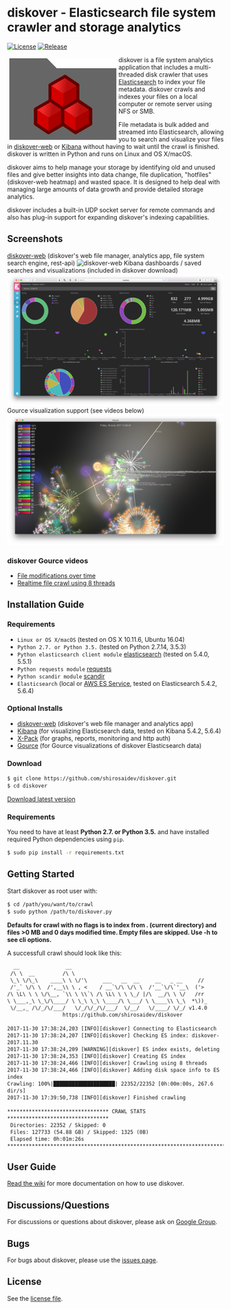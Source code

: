 # diskover - Elasticsearch file system crawler and storage analytics

[![License](https://img.shields.io/github/license/shirosaidev/diskover.svg?label=License&maxAge=86400)](./LICENSE.txt)
[![Release](https://img.shields.io/github/release/shirosaidev/diskover.svg?label=Release&maxAge=60)](https://github.com/shirosaidev/diskover/releases/latest)

<img align="left" width="249" height="189" src="docs/diskover.png?raw=true" hspace="5" vspace="5">

diskover is a file system analytics application that includes a multi-threaded disk crawler that uses [Elasticsearch](https://www.elastic.co) to index your file metadata. diskover crawls and indexes your files on a local computer or remote server using NFS or SMB.

File metadata is bulk added and streamed into Elasticsearch, allowing you to search and visualize your files in [diskover-web](https://github.com/shirosaidev/diskover-web) or [Kibana](https://www.elastic.co/products/kibana) without having to wait until the crawl is finished. diskover is written in Python and runs on Linux and OS X/macOS.

diskover aims to help manage your storage by identifying old and unused files and give better insights into data change, file duplication, "hotfiles" (diskover-web heatmap) and wasted space. It is designed to help deal with managing large amounts of data growth and provide detailed storage analytics.

diskover includes a built-in UDP socket server for remote commands and also has plug-in support for expanding diskover's indexing capabilities.

## Screenshots

[diskover-web](https://github.com/shirosaidev/diskover-web) (diskover's web file manager, analytics app, file system search engine, rest-api)
![diskover-web](https://github.com/shirosaidev/diskover-web/raw/master/docs/diskover-web-dashboard-screenshot.png?raw=true)
Kibana dashboards / saved searches and visualizations (included in diskover download)
![kibana-screenshot](docs/kibana-dashboarddark2-screenshot.png?raw=true)
Gource visualization support (see videos below)
![diskover-gource](docs/diskover-gource1-screenshot.png?raw=true)

### diskover Gource videos

* [File modifications over time](https://youtu.be/InlfK8GQ-kM)
* [Realtime file crawl using 8 threads](https://youtu.be/qKLJjZ0TMqA)

## Installation Guide

### Requirements

* `Linux or OS X/macOS` (tested on OS X 10.11.6, Ubuntu 16.04)
* `Python 2.7. or Python 3.5.` (tested on Python 2.7.14, 3.5.3)
* `Python elasticsearch client module` [elasticsearch](https://pypi.python.org/pypi/elasticsearch) (tested on 5.4.0, 5.5.1)
* `Python requests module` [requests](https://pypi.python.org/pypi/requests)
* `Python scandir module` [scandir](https://pypi.python.org/pypi/scandir)
* `Elasticsearch` (local or [AWS ES Service](https://aws.amazon.com/elasticsearch-service/), tested on Elasticsearch 5.4.2, 5.6.4)

### Optional Installs

* [diskover-web](https://github.com/shirosaidev/diskover-web) (diskover's web file manager and analytics app)
* [Kibana](https://www.elastic.co/products/kibana) (for visualizing Elasticsearch data, tested on Kibana 5.4.2, 5.6.4)
* [X-Pack](https://www.elastic.co/downloads/x-pack) (for graphs, reports, monitoring and http auth)
* [Gource](http://gource.io) (for Gource visualizations of diskover Elasticsearch data)

### Download

```sh
$ git clone https://github.com/shirosaidev/diskover.git
$ cd diskover
```

[Download latest version](https://github.com/shirosaidev/diskover/releases/latest)

### Requirements

You need to have at least **Python 2.7. or Python 3.5.** and have installed required Python dependencies using `pip`.

```sh
$ sudo pip install -r requirements.txt
```

## Getting Started

Start diskover as root user with:

```sh
$ cd /path/you/want/to/crawl
$ sudo python /path/to/diskover.py
```

**Defaults for crawl with no flags is to index from . (current directory) and files >0 MB and 0 days modified time. Empty files are skipped. Use -h to see cli options.**

A successfull crawl should look like this:

```
  __               __
 /\ \  __         /\ \
 \_\ \/\_\    ____\ \ \/'\     ___   __  __     __   _ __     //
 /'_` \/\ \  /',__\\ \ , <    / __`\/\ \/\ \  /'__`\/\`'__\  ('>
/\ \L\ \ \ \/\__, `\\ \ \\`\ /\ \L\ \ \ \_/ |/\  __/\ \ \/   /rr
\ \___,_\ \_\/\____/ \ \_\ \_\ \____/\ \___/ \ \____\\ \_\  *\))_
 \/__,_ /\/_/\/___/   \/_/\/_/\/___/  \/__/   \/____/ \/_/ v1.4.0
                  https://github.com/shirosaidev/diskover

2017-11-30 17:38:24,203 [INFO][diskover] Connecting to Elasticsearch
2017-11-30 17:38:24,207 [INFO][diskover] Checking ES index: diskover-2017.11.30
2017-11-30 17:38:24,209 [WARNING][diskover] ES index exists, deleting
2017-11-30 17:38:24,353 [INFO][diskover] Creating ES index
2017-11-30 17:38:24,466 [INFO][diskover] Crawling using 8 threads
2017-11-30 17:38:24,466 [INFO][diskover] Adding disk space info to ES index
Crawling: 100%|████████████████████| 22352/22352 [0h:00m:00s, 267.6 dir/s]
2017-11-30 17:39:50,738 [INFO][diskover] Finished crawling

********************************* CRAWL STATS *********************************
 Directories: 22352 / Skipped: 0
 Files: 127733 (54.88 GB) / Skipped: 1325 (0B)
 Elapsed time: 0h:01m:26s
*******************************************************************************
```

## User Guide

[Read the wiki](https://github.com/shirosaidev/diskover/wiki) for more documentation on how to use diskover.

## Discussions/Questions

For discussions or questions about diskover, please ask on [Google Group](https://groups.google.com/forum/?hl=en#!forum/diskover).

## Bugs

For bugs about diskover, please use the [issues page](https://github.com/shirosaidev/diskover/issues).

## License

See the [license file](https://github.com/shirosaidev/diskover/blob/master/LICENSE).
